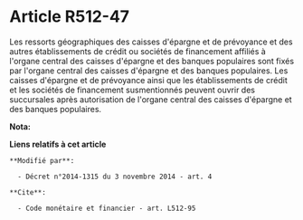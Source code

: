 # Article R512-47

Les ressorts géographiques des caisses d'épargne et de prévoyance et des autres établissements de crédit ou sociétés de
financement affiliés à l'organe central des caisses d'épargne et des banques populaires sont fixés par l'organe central des
caisses d'épargne et des banques populaires. Les caisses d'épargne et de prévoyance ainsi que les établissements de crédit et
les sociétés de financement susmentionnés peuvent ouvrir des succursales après autorisation de l'organe central des caisses
d'épargne et des banques populaires.

**Nota:**



**Liens relatifs à cet article**

	**Modifié par**:

	  - Décret n°2014-1315 du 3 novembre 2014 - art. 4

	**Cite**:

	  - Code monétaire et financier - art. L512-95

